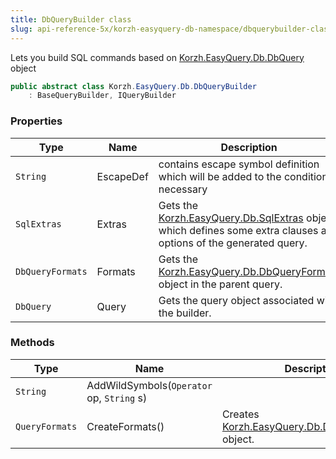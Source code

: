 ```yaml
---
title: DbQueryBuilder class
slug: api-reference-5x/korzh-easyquery-db-namespace/dbquerybuilder-class
---
```


Lets you build SQL commands based on [Korzh.EasyQuery.Db.DbQuery](//easyquery/docs/api-reference-5x/korzh-easyquery-db-namespace/dbquery-class) object
```csharp
public abstract class Korzh.EasyQuery.Db.DbQueryBuilder
    : BaseQueryBuilder, IQueryBuilder

```

### Properties

| Type | Name | Description | 
| --- | --- | --- | 
| `String` | EscapeDef | contains escape symbol definition which will be added to the condition if necessary | 
| `SqlExtras` | Extras | Gets the [Korzh.EasyQuery.Db.SqlExtras](//easyquery/docs/api-reference-5x/korzh-easyquery-db-namespace/sqlextras-class) object which defines some extra clauses and options of the generated query. | 
| `DbQueryFormats` | Formats | Gets the [Korzh.EasyQuery.Db.DbQueryFormats](//easyquery/docs/api-reference-5x/korzh-easyquery-db-namespace/dbqueryformats-class) object in the parent query. | 
| `DbQuery` | Query | Gets the query object associated with the builder. | 


### Methods

| Type | Name | Description | 
| --- | --- | --- | 
| `String` | AddWildSymbols(`Operator` op, `String` s) |  | 
| `QueryFormats` | CreateFormats() | Creates [Korzh.EasyQuery.Db.DbQueryFormats](//easyquery/docs/api-reference-5x/korzh-easyquery-db-namespace/dbqueryformats-class) object. |